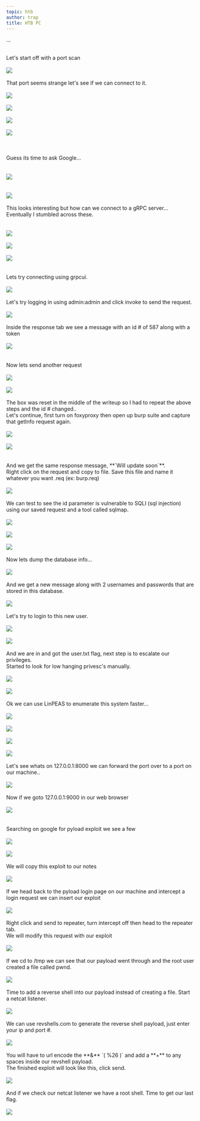 ```yaml
---
topic: htb
author: trap
title: HTB PC
---
```

...

<br/>
Let's start off with a port scan<br/>
<br/>
<img src="/assets/images/htb/pc/image 2.png" /><br/>
<br/>
That port seems strange let's see if we can connect to it.<br/>
<br/>
<img src="/assets/images/htb/pc/image 3.png" /><br/>
<br/>
<img src="/assets/images/htb/pc/image 5.png" /><br/>
<br/>
<img src="/assets/images/htb/pc/image 6.png" /><br/>
<br/>
<img src="/assets/images/htb/pc/image 7.png" /><br/>
<br/>
<br/>
<br/>
Guess its time to ask Google...<br/>
<br/>
<br/>
<img src="/assets/images/htb/pc/image 4.png" /><br/>
<br/>
<br/>
<img src="/assets/images/htb/pc/image 8.png" /><br/>
<br/>
This looks interesting but how can we connect to a gRPC server...<br/> 
Eventually I stumbled across these.<br/>
<br/>
<br/>
<img src="/assets/images/htb/pc/image 9.png" /><br/>
<br/>
<img src="/assets/images/htb/pc/image 11.png" /><br/>
<br/>
<img src="/assets/images/htb/pc/image 10.png" /><br/>
<br/>
<br/>
Lets try connecting using grpcui.<br/>
&nbsp;<br/>
<img src="/assets/images/htb/pc/image 13.png" /><br/>
<br/>
Let's try logging in using admin:admin and click invoke to send the request.<br/>
<br/>
<img src="/assets/images/htb/pc/image 12.png" /><br/>
<br/>
Inside the response tab we see a message with an id # of 587 along with a token <br/>
<br/>
<img src="/assets/images/htb/pc/image 14.png" /><br/>
<br/>
<br/>
Now lets send another request<br/>
<br/>
<img src="/assets/images/htb/pc/image 15.png" /><br/>
<br/>
<img src="/assets/images/htb/pc/image 16.png" /><br/>
<br/>
The box was reset in the middle of the writeup so I had to repeat the above steps and the id # changed..<br/>
Let's continue, first turn on foxyproxy then open up burp suite and capture that getInfo request again. &nbsp;<br/>
<br/>
<img src="/assets/images/htb/pc/image 40.png" /><br/>
<br/>
<img src="/assets/images/htb/pc/image 17.png" /><br/>
<br/>
<br/>
And we get the same response message, **`Will update soon`**.<br/>
Right click on the request and copy to file. Save this file and name it whatever you want .req (ex: burp.req)<br/>
<br/>
<img src="/assets/images/htb/pc/image 18.png" /><br/>
<br/>
We can test to see the id parameter is vulnerable to SQLI (sql injection) using our saved request and a tool called sqlmap.<br/>
<br/>
<img src="/assets/images/htb/pc/image 19.png" /><br/>
<br/>
<img src="/assets/images/htb/pc/image 21.png" /><br/>
<br/>
<img src="/assets/images/htb/pc/image 20.png" /><br/>
<br/>
Now lets dump the database info...<br/>
<br/>
<img src="/assets/images/htb/pc/image 22.png" /><br/>
<br/>
And we get a new message along with 2 usernames and passwords that are stored in this database.<br/>
<br/>
<img src="/assets/images/htb/pc/image 23.png" /><br/>
<br/>
Let's try to login to this new user.<br/>
<br/>
<img src="/assets/images/htb/pc/image 24.png" /><br/>
<br/>
<img src="/assets/images/htb/pc/image 28.png" /><br/>
<br/>
And we are in and got the user.txt flag, next step is to escalate our privileges.<br/>
Started to look for low hanging privesc's manually.<br/>
<br/>
<img src="/assets/images/htb/pc/image 25.png" /><br/>
<br/>
<img src="/assets/images/htb/pc/image 26.png" /><br/>
<br/>
Ok we can use LinPEAS to enumerate this system faster... <br/>
<br/>
<img src="/assets/images/htb/pc/image 27.png" /><br/>
<br/>
<img src="/assets/images/htb/pc/image 29.png" /><br/>
<br/>
<img src="/assets/images/htb/pc/image 30.png" /><br/>
<br/>
<img src="/assets/images/htb/pc/image 31.png" /><br/>
<br/>
Let's see whats on 127.0.0.1:8000 we can forward the port over to a port on our machine..<br/>
<br/>
<img src="/assets/images/htb/pc/image 38.png" /><br/>
<br/>
Now if we goto 127.0.0.1:9000 in our web browser<br/>
<br/>
<img src="/assets/images/htb/pc/image 39.png" /><br/>
<br/>
<br/>
Searching on google for pyload exploit we see a few<br/>
<br/>
<img src="/assets/images/htb/pc/image 32.png" /><br/>
<br/>
<img src="/assets/images/htb/pc/image 33.png" /><br/>
<br/>
We will copy this exploit to our notes<br/>
<br/>
<img src="/assets/images/htb/pc/image 34.png" /><br/>
<br/>
If we head back to the pyload login page on our machine and intercept a login request we can insert our exploit<br/>
<br/>
<img src="/assets/images/htb/pc/image 41.png" /><br/>
<br/>
Right click and send to repeater, turn intercept off then head to the repeater tab.<br/>
We will modify this request with our exploit <br/>
<br/>
<img src="/assets/images/htb/pc/image 43.png" /><br/>
<br/>
If we cd to /tmp we can see that our payload went through and the root user created a file called pwnd.<br/>
<br/>
<img src="/assets/images/htb/pc/image 35.png" /><br/>
<br/>
Time to add a reverse shell into our payload instead of creating a file. Start a netcat listener.<br/>
<br/>
<img src="/assets/images/htb/pc/image 44.png" /><br/>
<br/>
We can use revshells.com to generate the reverse shell payload, just enter your ip and port #.<br/>
<br/>
<img src="/assets/images/htb/pc/image 36.png" /><br/>
<br/>
You will have to url encode the **&** `( %26 )` and add a **+** to any spaces inside our revshell payload.<br/>
The finished exploit will look like this, click send. <br/>
<br/>
<img src="/assets/images/htb/pc/image 42.png" /><br/>
<br/>
And if we check our netcat listener we have a root shell. Time to get our last flag.<br/>
<br/>
<img src="/assets/images/htb/pc/image 37.png" /><br/>
<br/>
          
